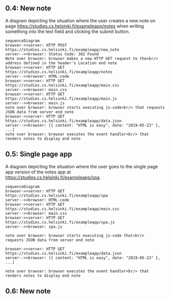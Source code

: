 ## 0.4: New note
A diagram depicting the situation where the user creates a new note on page https://studies.cs.helsinki.fi/exampleapp/notes when writing something into the text field and clicking the submit button.

```mermaid
sequenceDiagram
browser->>server: HTTP POST https://studies.cs.helsinki.fi/exampleapp/new_note
server-->>browser: Status Code: 302 Found
Note over browser: browser makes a new HTTP GET request to the<br/> address defined in the header's Location end note
browser->>server: HTTP GET https://studies.cs.helsinki.fi/exampleapp/notes
server-->>browser: HTML-code
browser->>server: HTTP GET https://studies.cs.helsinki.fi/exampleapp/main.css
server-->>browser: main.css
browser->>server: HTTP GET https://studies.cs.helsinki.fi/exampleapp/main.js
server-->>browser: main.js
note over browser: browser starts executing js-code<br/> that requests JSON data from server end note
browser->>server: HTTP GET https://studies.cs.helsinki.fi/exampleapp/data.json
server-->>browser: [{ content: "HTML is easy", date: "2019-05-23" }, ...]
note over browser: browser executes the event handler<br/> that renders notes to display end note
```

## 0.5: Single page app

A diagram depicting the situation where the user goes to the single page app version of the notes app at https://studies.cs.helsinki.fi/exampleapp/spa.

```mermaid
sequenceDiagram
browser->>server: HTTP GET https://studies.cs.helsinki.fi/exampleapp/spa
server-->>browser: HTML-code
browser->>server: HTTP GET https://studies.cs.helsinki.fi/exampleapp/main.css
server-->>browser: main.css
browser->>server: HTTP GET https://studies.cs.helsinki.fi/exampleapp/spa.js
server-->>browser: spa.js

note over browser: browser starts executing js-code that<br/>  requests JSON data from server end note

browser->>server: HTTP GET https://studies.cs.helsinki.fi/exampleapp/data.json
server-->>browser: [{ content: "HTML is easy", date: "2019-05-23" }, ...]

note over browser: browser executes the event handler<br/> that renders notes to display end note
```

## 0.6: New note
